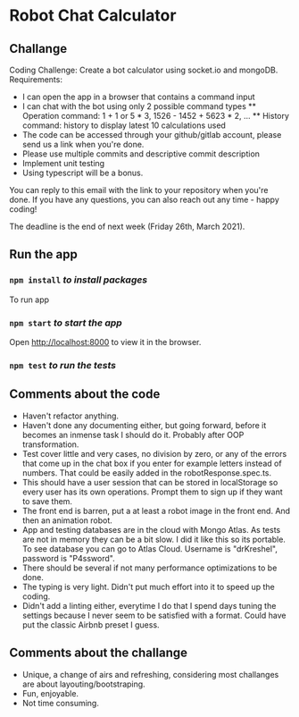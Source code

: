 # Robot Chat Calculator

## Challange
Coding Challenge: Create a bot calculator using socket.io and mongoDB.
Requirements:
* I can open the app in a browser that contains a command input
* I can chat with the bot using only 2 possible command types 
** Operation command: 1 + 1 or 5 * 3, 1526 - 1452 + 5623 * 2, ...
** History command: history to display latest 10 calculations used
* The code can be accessed through your github/gitlab account, please send us a link when you're done.
* Please use multiple commits and descriptive commit description
* Implement unit testing
* Using typescript will be a bonus.

You can reply to this email with the link to your repository when you're done. If you have any questions, you can also reach out any time - happy coding!

The deadline is the end of next week (Friday 26th, March 2021).

## Run the app
### `npm install` _to install packages_

To run app
### `npm start` _to start the app_
Open [http://localhost:8000](http://localhost:3000) to view it in the browser.

### `npm test` _to run the tests_

## Comments about the code
* Haven't refactor anything.
* Haven't done any documenting either, but going forward, before it becomes an inmense task I should do it. Probably after OOP transformation.
* Test cover little and very cases, no division by zero, or any of the errors that come up in the chat box if you enter for example letters instead of numbers. That could be easily added in the robotResponse.spec.ts.
* This should have a user session that can be stored in localStorage so every user has its own operations. Prompt them to sign up if they want to save them.
* The front end is barren, put a at least a robot image in the front end. And then an animation robot.
* App and testing databases are in the cloud with Mongo Atlas. As tests are not in memory they can be a bit slow. I did it like this so its portable. To see database you can go to Atlas Cloud. Username is "drKreshel", password is "P4ssword".
* There should be several if not many performance optimizations to be done.
* The typing is very light. Didn't put much effort into it to speed up the coding.
* Didn't add a linting either, everytime I do that I spend days tuning the settings because I never seem to be satisfied with a format. Could have put the classic Airbnb preset I guess.

## Comments about the challange
* Unique, a change of airs and refreshing, considering most challanges are about layouting/bootstraping.
* Fun, enjoyable.
* Not time consuming.